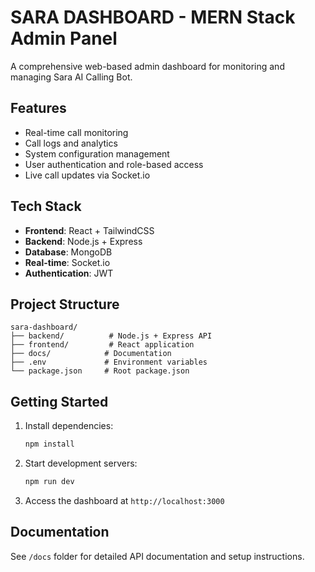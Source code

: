 # SARA DASHBOARD - MERN Stack Admin Panel

A comprehensive web-based admin dashboard for monitoring and managing Sara AI Calling Bot.

## Features

- Real-time call monitoring
- Call logs and analytics
- System configuration management
- User authentication and role-based access
- Live call updates via Socket.io

## Tech Stack

- **Frontend**: React + TailwindCSS
- **Backend**: Node.js + Express
- **Database**: MongoDB
- **Real-time**: Socket.io
- **Authentication**: JWT

## Project Structure

```
sara-dashboard/
├── backend/          # Node.js + Express API
├── frontend/         # React application
├── docs/            # Documentation
├── .env             # Environment variables
└── package.json     # Root package.json
```

## Getting Started

1. Install dependencies:
   ```bash
   npm install
   ```

2. Start development servers:
   ```bash
   npm run dev
   ```

3. Access the dashboard at `http://localhost:3000`

## Documentation

See `/docs` folder for detailed API documentation and setup instructions.
